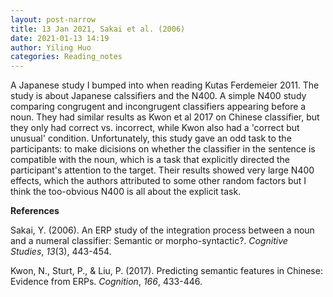 ```yaml
---
layout: post-narrow
title: 13 Jan 2021, Sakai et al. (2006)
date: 2021-01-13 14:19
author: Yiling Huo
categories: Reading_notes
---
```

<!-- wp:paragraph -->
<p>A Japanese study I bumped into when reading Kutas Ferdemeier 2011. The study is about Japanese calssifiers and the N400. A simple N400 study comparing congrugent and incongrugent classifiers appearing before a noun. They had similar results as Kwon et al 2017 on Chinese classifier, but they only had correct vs. incorrect, while Kwon also had a 'correct but unusual' condition. Unfortunately, this study gave an odd task to the participants: to make dicisions on whether the classifier in the sentence is compatible with the noun, which is a task that explicitly directed the participant's attention to the target. Their results showed very large N400 effects, which the authors attributed to some other random factors but I think the too-obvious N400 is all about the explicit task.</p>
<!-- /wp:paragraph -->

<!-- wp:paragraph -->
<p><strong>References</strong></p>
<!-- /wp:paragraph -->

<!-- wp:paragraph -->
<p>Sakai, Y. (2006). An ERP study of the integration process between a noun and a numeral classifier: Semantic or morpho-syntactic?. <em>Cognitive Studies</em>, <em>13</em>(3), 443-454.</p>
<!-- /wp:paragraph -->

<!-- wp:paragraph -->
<p>Kwon, N., Sturt, P., &amp; Liu, P. (2017). Predicting semantic features in Chinese: Evidence from ERPs. <em>Cognition</em>, <em>166</em>, 433-446.</p>
<!-- /wp:paragraph -->
